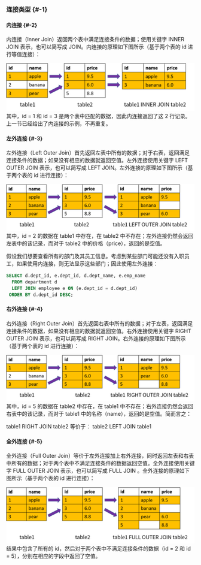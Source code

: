 ### 连接类型 {#-1}

#### 内连接 {#-2}

内连接（Inner Join）返回两个表中满足连接条件的数据；使用关键字 INNER JOIN 表示，也可以简写成 JOIN。内连接的原理如下图所示（基于两个表的 id 进行等值连接）：

![](/assets/20190729200430638.png)其中，id = 1 和 id = 3 是两个表中匹配的数据，因此内连接返回了这 2 行记录。上一节已经给出了内连接的示例，不再重复。

#### 左外连接 {#-3}

左外连接（Left Outer Join）首先返回左表中所有的数据；对于右表，返回满足连接条件的数据；如果没有相应的数据就返回空值。左外连接使用关键字 LEFT OUTER JOIN 表示，也可以简写成 LEFT JOIN。左外连接的原理如下图所示（基于两个表的 id 进行连接）：

![](/assets/20190729214935586.png)其中，id = 2 的数据在 table1 中存在，在 table2 中不存在；左外连接仍然会返回左表中的该记录，而对于 table2 中的价格（price），返回的是空值。

假设我们想要查看所有的部门及其员工信息。考虑到某些部门可能还没有入职员工，如果使用内连接，则无法显示这些部门；因此使用左外连接：

```sql
SELECT d.dept_id, e.dept_id, d.dept_name, e.emp_name
  FROM department d
  LEFT JOIN employee e ON (e.dept_id = d.dept_id)
 ORDER BY d.dept_id DESC;
```

#### 右外连接 {#-4}

右外连接（Right Outer Join）首先返回右表中所有的数据；对于左表，返回满足连接条件的数据，如果没有相应的数据就返回空值。右外连接使用关键字 RIGHT OUTER JOIN 表示，也可以简写成 RIGHT JOIN。右外连接的原理如下图所示（基于两个表的 id 进行连接）：

![](/assets/20190729220026920.png)其中，id = 5 的数据在 table2 中存在，在 table1 中不存在；右外连接仍然会返回右表中的该记录，而对于 table1 中的名称（name），返回的是空值。简而言之：

table1 RIGHT JOIN table2        等价于： table2 LEFT JOIN table1

#### 全外连接 {#-5}

全外连接（Full Outer Join）等价于左外连接加上右外连接，同时返回左表和右表中所有的数据；对于两个表中不满足连接条件的数据返回空值。全外连接使用关键字 FULL OUTER JOIN 表示，也可以简写成 FULL JOIN 。全外连接的原理如下图所示（基于两个表的 id 进行连接）：

![](/assets/20190729220507741.png)结果中包含了所有的 id，然后对于两个表中不满足连接条件的数据（id = 2 和 id = 5），分别在相应的字段中返回了空值。

